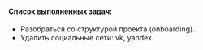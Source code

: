 #### Список выполненных задач:

* Разобраться со структурой проекта (onboarding).
* Удалить социальные сети: vk, yandex.